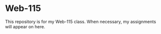 # Web-115
This repository is for my Web-115 class. When necessary, my assignments will appear on here.
